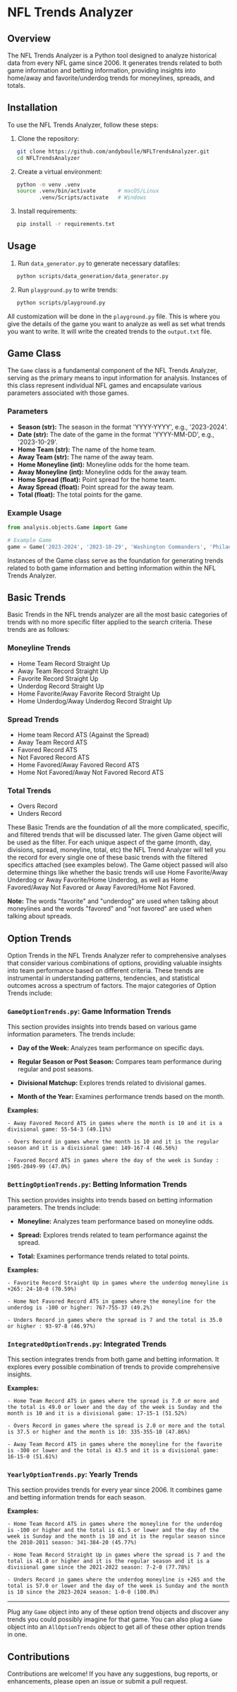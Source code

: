 # NFL Trends Analyzer

## Overview

The NFL Trends Analyzer is a Python tool designed to analyze historical data from every NFL game since 2006. It generates trends related to both game information and betting information, providing insights into home/away and favorite/underdog trends for moneylines, spreads, and totals.

## Installation

To use the NFL Trends Analyzer, follow these steps:

1. Clone the repository:
```bash
   git clone https://github.com/andyboulle/NFLTrendsAnalyzer.git
   cd NFLTrendsAnalyzer
```
2. Create a virtual environment:
```bash
   python -m venv .venv
   source .venv/bin/activate       # macOS/Linux
          .venv/Scripts/activate   # Windows
``` 
3. Install requirements:
```bash
   pip install -r requirements.txt
```
## Usage
1. Run `data_generator.py` to generate necessary datafiles:
```bash
   python scripts/data_generation/data_generator.py
```
2. Run `playground.py` to write trends:
```bash
   python scripts/playground.py
```
All customization will be done in the `playground.py` file. This is where you give the details of the game you want to analyze as well as set what trends you want to write. It will write the created trends to the `output.txt` file.
## Game Class

The `Game` class is a fundamental component of the NFL Trends Analyzer, serving as the primary means to input information for analysis. Instances of this class represent individual NFL games and encapsulate various parameters associated with those games.

### Parameters

- **Season (str):** The season in the format 'YYYY-YYYY', e.g., '2023-2024'.
- **Date (str):** The date of the game in the format 'YYYY-MM-DD', e.g., '2023-10-29'.
- **Home Team (str):** The name of the home team.
- **Away Team (str):** The name of the away team.
- **Home Moneyline (int):** Moneyline odds for the home team.
- **Away Moneyline (int):** Moneyline odds for the away team.
- **Home Spread (float):** Point spread for the home team.
- **Away Spread (float):** Point spread for the away team.
- **Total (float):** The total points for the game.

### Example Usage

```python
from analysis.objects.Game import Game

# Example Game
game = Game('2023-2024', '2023-10-29', 'Washington Commanders', 'Philadelphia Eagles', 265, -330, 7, -7, 43.5)
```
Instances of the Game class serve as the foundation for generating trends related to both game information and betting information within the NFL Trends Analyzer.
## Basic Trends

Basic Trends in the NFL trends analyzer are all the most basic categories of trends with no more specific filter applied to the search criteria. These trends are as follows:
### Moneyline Trends
- Home Team Record Straight Up
- Away Team Record Straight Up
- Favorite Record Straight Up
- Underdog Record Straight Up
- Home Favorite/Away Favorite Record Straight Up
- Home Underdog/Away Underdog Record Straight Up

### Spread Trends
- Home team Record ATS (Against the Spread)
- Away Team Record ATS
- Favored Record ATS
- Not Favored Record ATS
- Home Favored/Away Favored Record ATS
- Home Not Favored/Away Not Favored Record ATS

### Total Trends
- Overs Record
- Unders Record

These Basic Trends are the foundation of all the more complicated, specific, and filtered trends that will be discussed later. The given Game object will be used as the filter. For each unique aspect of the game (month, day, divisions, spread, moneyline, total, etc) the NFL Trend Analyzer will tell you the record for every single one of these basic trends with the filtered specifics attached (see examples below). The Game object passed will also determine things like whether the basic trends will use Home Favorite/Away Underdog or Away Favorite/Home Underdog, as well as Home Favored/Away Not Favored or Away Favored/Home Not Favored. 

**Note:** The words "favorite" and "underdog" are used when talking about moneylines and the words "favored" and "not favored" are used when talking about spreads.

## Option Trends

Option Trends in the NFL Trends Analyzer refer to comprehensive analyses that consider various combinations of options, providing valuable insights into team performance based on different criteria. These trends are instrumental in understanding patterns, tendencies, and statistical outcomes across a spectrum of factors. The major categories of Option Trends include:

### ```GameOptionTrends.py```: Game Information Trends

This section provides insights into trends based on various game information parameters. The trends include:

- **Day of the Week:** Analyzes team performance on specific days.

- **Regular Season or Post Season:** Compares team performance during regular and post seasons.

- **Divisional Matchup:** Explores trends related to divisional games.

- **Month of the Year:** Examines performance trends based on the month.

**Examples:**
```
- Away Favored Record ATS in games where the month is 10 and it is a divisional game: 55-54-3 (49.11%)

- Overs Record in games where the month is 10 and it is the regular season and it is a divisional game: 149-167-4 (46.56%)

- Favored Record ATS in games where the day of the week is Sunday : 1905-2049-99 (47.0%)
```

### ```BettingOptionTrends.py```: Betting Information Trends

This section provides insights into trends based on betting information parameters. The trends include:

- **Moneyline:** Analyzes team performance based on moneyline odds.

- **Spread:** Explores trends related to team performance against the spread.

- **Total:** Examines performance trends related to total points.

**Examples:**
```
- Favorite Record Straight Up in games where the underdog moneyline is +265: 24-10-0 (70.59%)

- Home Not Favored Record ATS in games where the moneyline for the underdog is -100 or higher: 767-755-37 (49.2%)

- Unders Record in games where the spread is 7 and the total is 35.0 or higher : 93-97-8 (46.97%)
```

### ```IntegratedOptionTrends.py```: Integrated Trends

This section integrates trends from both game and betting information. It explores every possible combination of trends to provide comprehensive insights.

**Examples:**
```
- Home Team Record ATS in games where the spread is 7.0 or more and the total is 49.0 or lower and the day of the week is Sunday and the month is 10 and it is a divisional game: 17-15-1 (51.52%)

- Overs Record in games where the spread is 2.0 or more and the total is 37.5 or higher and the month is 10: 335-355-10 (47.86%)

- Away Team Record ATS in games where the moneyline for the favorite is -300 or lower and the total is 43.5 and it is a divisional game: 16-15-0 (51.61%)
```

### ```YearlyOptionTrends.py```: Yearly Trends

This section provides trends for every year since 2006. It combines game and betting information trends for each season.

**Examples:**
```
- Home Team Record ATS in games where the moneyline for the underdog is -100 or higher and the total is 61.5 or lower and the day of the week is Sunday and the month is 10 and it is the regular season since the 2010-2011 season: 341-384-20 (45.77%)

- Home Team Record Straight Up in games where the spread is 7 and the total is 41.0 or higher and it is the regular season and it is a divisional game since the 2021-2022 season: 7-2-0 (77.78%)

- Unders Record in games where the underdog moneyline is +265 and the total is 57.0 or lower and the day of the week is Sunday and the month is 10 since the 2023-2024 season: 1-0-0 (100.0%)
```
---
Plug any ```Game``` object into any of these option trend objects and discover any trends you could possibly imagine for that game. You can also plug a ```Game``` object into an ```AllOptionTrends``` object to get all of these other option trends in one.


## Contributions

Contributions are welcome! If you have any suggestions, bug reports, or enhancements, please open an issue or submit a pull request.
